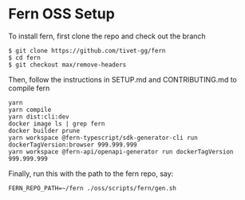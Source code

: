 # Fern OSS Setup

To install fern, first clone the repo and check out the branch

```shell
$ git clone https://github.com/tivet-gg/fern
$ cd fern
$ git checkout max/remove-headers
```

Then, follow the instructions in SETUP.md and CONTRIBUTING.md to compile fern

```shell
yarn
yarn compile
yarn dist:cli:dev
docker image ls | grep fern
docker builder prune
yarn workspace @fern-typescript/sdk-generator-cli run dockerTagVersion:browser 999.999.999
yarn workspace @fern-api/openapi-generator run dockerTagVersion 999.999.999
```

Finally, run this with the path to the fern repo, say:

```shell
FERN_REPO_PATH=~/fern ./oss/scripts/fern/gen.sh
```

